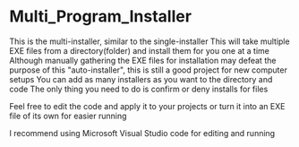 # Multi_Program_Installer
This is the multi-installer, similar to the single-installer
This will take multiple EXE files from a directory(folder) and install them for you one at a time
Although manually gathering the EXE files for installation may defeat the purpose of this "auto-installer", this is still a good project for new computer setups
You can add as many installers as you want to the directory and code
The only thing you need to do is confirm or deny installs for files

Feel free to edit the code and apply it to your projects or turn it into an EXE file of its own for easier running

I recommend using Microsoft Visual Studio code for editing and running
